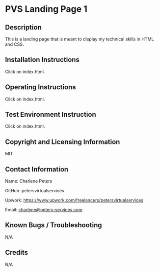 # PVS Landing Page 1

## Description
This is a landing page that is meant to display my technical skills in HTML and CSS.

## Installation Instructions
Click on index.html.

## Operating Instructions
Click on index.html.

## Test Environment Instruction
Click on index.html.

## Copyright and Licensing Information
MIT

## Contact Information
Name: Charlene Peters

GitHub: petersvirtualservices

Upwork: https://www.upwork.com/freelancers/petersvirtualservices

Email: charlene@peters-services.com


## Known Bugs / Troubleshooting
N/A

## Credits
N/A
